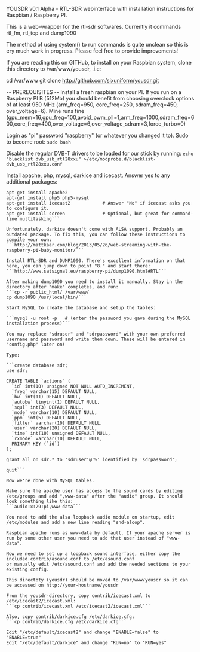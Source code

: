 YOUSDR v0.1 Alpha - RTL-SDR webinterface with installation instructions for Raspbian / Raspberry PI.

This is a web-wrapper for the rtl-sdr softwares.
Currently it commands rtl_fm, rtl_tcp and dump1090

The method of using system() to run commands is quite unclean so this is ery much work in progress.
Please feel free to provide improvements!

If you are reading this on GITHub, to install on your Raspbian system, clone this directory to /var/www/yousdr, .i.e:

cd /var/www
git clone http://github.com/sixuniform/yousdr.git

-- PREREQUISITES --
Install a fresh raspbian on your PI.
If you run on a Raspberry PI B (512Mb) you should benefit from choosing overclock options of at least 950 MHz (arm_freq=950, core_freq=250, sdram_freq=450, over_voltage=6).
Mine runs fine (gpu_mem=16,gpu_freq=100,avoid_pwm_pll=1,arm_freq=1000,sdram_freq=600,core_freq=400,over_voltage=6,over_voltage_sdram=3,force_turbo=0)

Login as "pi" password "raspberry" (or whatever you changed it to). Sudo to become root:
```sudo bash```

Disable the regular DVB-T drivers to be loaded for our stick by running:
```echo "blacklist dvb_usb_rtl28xxu" >/etc/modprobe.d/blacklist-dvb_usb_rtl28xxu.conf```

Install apache, php, mysql, darkice and icecast. Answer yes to any additional packages:

```apt-get install mysql-server mysql-client	# Set MySQL root password (write it down).
apt-get install apache2
apt-get install php5 php5-mysql
apt-get install icecast2   			# Answer "No" if icecast asks you to configure it.
apt-get install screen    			# Optional, but great for command-line multitasking```

Unfortunately, darkice doesn't come with ALSA support. Probably an outdated package. To fix this, you can follow these instructions to compile your own:
```http://mattkaar.com/blog/2013/05/26/web-streaming-with-the-raspberry-pi-baby-monitor/```

Install RTL-SDR and DUMP1090. There's excellent information on that here, you can jump down to point "8." and start there:
```http://www.satsignal.eu/raspberry-pi/dump1090.html#RTL```

After making dump1090 you need to install it manually. Stay in the directory after "make" completes, and run: 
```cp -r public_html/ /var/www/
cp dump1090 /usr/local/bin/```

Start MySQL to create the database and setup the tables:

```mysql -u root -p   # (enter the password you gave during the MySQL installation process)```

You may replace "sdruser" and "sdrpassword" with your own preferred username and password and write them down. These will be entered in "config.php" later on!

Type:

```create database sdr;
use sdr;

CREATE TABLE `actions` (
  `id` int(10) unsigned NOT NULL AUTO_INCREMENT,
  `freq` varchar(15) DEFAULT NULL,
  `bw` int(11) DEFAULT NULL,
  `autobw` tinyint(1) DEFAULT NULL,
  `squl` int(3) DEFAULT NULL,
  `mode` varchar(10) DEFAULT NULL,
  `ppm` int(5) DEFAULT NULL,
  `filter` varchar(10) DEFAULT NULL,
  `user` varchar(20) DEFAULT NULL,
  `time` int(10) unsigned DEFAULT NULL,
  `rxmode` varchar(10) DEFAULT NULL,
  PRIMARY KEY (`id`)
);

grant all on sdr.* to 'sdruser'@'%' identified by 'sdrpassword';

quit```

Now we're done with MySQL tables.

Make sure the apache user has access to the sound cards by editing /etc/groups and add ",www-data" after the "audio" group. It should look something like this:
```audio:x:29:pi,www-data```

You need to add the alsa loopback audio module on startup, edit /etc/modules and add a new line reading "snd-aloop".

Raspbian apache runs as www-data by default. If your apache server is run by some other user you need to add that user instead of "www-data".

Now we need to set up a loopback sound interface, either copy the included contrib/asound.conf to /etc/asound.conf
or manually edit /etc/asound.conf and add the needed sections to your existing config.

This directoty (yousdr) should be moved to /var/www/yousdr so it can be accessed on http://your-hostname/yousdr

From the yousdr-directory, copy contrib/icecast.xml to /etc/icecast2/icecast.xml:
```cp contrib/icecast.xml /etc/icecast2/icecast.xml```

Also, copy contrib/darkice.cfg /etc/darkice.cfg:
```cp contrib/darkice.cfg /etc/darkice.cfg```

Edit "/etc/default/icecast2" and change "ENABLE=false" to "ENABLE=true"
Edit "/etc/default/darkice" and change "RUN=no" to "RUN=yes"
